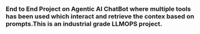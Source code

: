 ### End to End Project on Agentic AI ChatBot where multiple tools has been used which interact and retrieve the contex based on prompts.This is an industrial grade LLMOPS project.